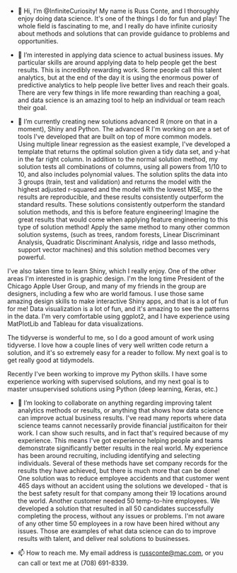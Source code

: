 - 👋 Hi, I’m @InfiniteCuriosity! My name is Russ Conte, and I thoroughly enjoy doing data science. It's one of the things I do for fun and play! The whole field is fascinating to me, and I really do have infinite curiosity about methods and solutions that can provide guidance to problems and opportunities.

- 👀 I’m interested in applying data science to actual business issues. My particular skills are around applying data to help people get the best results. This is incredibly rewarding work. Some people call this talent analytics, but at the end of the day it is using the enormous power of predictive analytics to help people live better lives and reach their goals. There are very few things in life more rewarding than reaching a goal, and data science is an amazing tool to help an individual or team reach their goal.

- 🌱 I’m currently creating new solutions advanced R (more on that in a moment), Shiny and Python. The advanced R I'm working on are a set of tools I've developed that are built on top of more common models. Using multiple linear regression as the easiest example, I've developed a template that returns the optimal solution given a tidy data set, and y-hat in the far right column. In addition to the normal solution method, my solution tests all combinations of columns, using all powers from 1/10 to 10, and also includes polynomial values. The solution splits the data into 3 groups (train, test and validation) and returns the model with the highest adjusted r-squared and the model with the lowest MSE, so the results are reproducible, and these results consistently outperform the standard results. These solutions consistently outperform the standard solution methods, and this is before feature engineering! Imagine the great results that would come when applying feature engineering to this type of solution method!
Apply the same method to many other common solution systems, (such as trees, random forests, Linear Discriminant Analysis, Quadratic Discriminant Analysis, ridge and lasso methods, support vector machines) and this solution method becomes very powerful.

I've also taken time to learn Shiny, which I really enjoy. One of the other areas I'm interested in is graphic design. I'm the long time President of the Chicago Apple User Group, and many of my friends in the group are designers, including a few who are world famous. I use those same amazing design skills to make interactive Shiny apps, and that is a lot of fun for me! Data visualization is a lot of fun, and it's amazing to see the patterns in the data. I'm very comfortable using ggplot2, and I have experience using MatPlotLib and Tableau for data visualizations.

The tidyverse is wonderful to me, so I do a good amount of work using tidyverse. I love how a couple lines of very well written code return a solution, and it's so extremely easy for a reader to follow. My next goal is to get really good at tidymodels.

Recently I've been working to improve my Python skills. I have some experience working with supervised solutions, and my next goal is to master unsupervised solutions using Python (deep learning, Keras, etc.)

- 💞️ I’m looking to collaborate on anything regarding improving talent analytics methods or results, or anything that shows how data science can improve actual business results. I've read many reports where data science teams cannot necessarily provide financial justificaiton for their work. I can show such results, and in fact that's required because of my experience. This means I've got experience helping people and teams demonstrate significantly better results in the real world. My experience has been around recruiting, including identifying and selecting individuals. Several of these methods have set company records for the results they have achieved, but there is much more that can be done! One solution was to reduce employee accidents and that customer went 465 days without an accident using the solutions we developed - that is the best safety result for that company among their 19 locations around the world. Another customer needed 50 temp-to-hire employees. We developed a solution that resulted in all 50 candidates successfully completing the process, without any issues or problems. I'm not aware of any other time 50 employees in a row have been hired without any issues. Those are examples of what data science can do to improve results with talent, and deliver real solutions to businesses.

- 📫 How to reach me. My email address is russconte@mac.com, or you can call or text me at (708) 691-8339.

<!---
InfiniteCuriosity/InfiniteCuriosity is a ✨ special ✨ repository because its `README.md` (this file) appears on your GitHub profile.
You can click the Preview link to take a look at your changes.
--->
